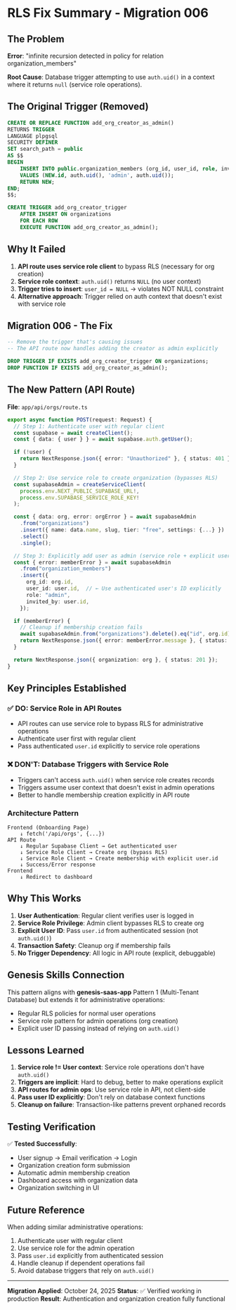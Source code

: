 # RLS Fix Summary - Migration 006

## The Problem

**Error**: "infinite recursion detected in policy for relation organization_members"

**Root Cause**: Database trigger attempting to use `auth.uid()` in a context where it returns `null` (service role operations).

## The Original Trigger (Removed)

```sql
CREATE OR REPLACE FUNCTION add_org_creator_as_admin()
RETURNS TRIGGER
LANGUAGE plpgsql
SECURITY DEFINER
SET search_path = public
AS $$
BEGIN
    INSERT INTO public.organization_members (org_id, user_id, role, invited_by)
    VALUES (NEW.id, auth.uid(), 'admin', auth.uid());
    RETURN NEW;
END;
$$;

CREATE TRIGGER add_org_creator_trigger
    AFTER INSERT ON organizations
    FOR EACH ROW
    EXECUTE FUNCTION add_org_creator_as_admin();
```

## Why It Failed

1. **API route uses service role client** to bypass RLS (necessary for org creation)
2. **Service role context**: `auth.uid()` returns `NULL` (no user context)
3. **Trigger tries to insert**: `user_id = NULL` → violates NOT NULL constraint
4. **Alternative approach**: Trigger relied on auth context that doesn't exist with service role

## Migration 006 - The Fix

```sql
-- Remove the trigger that's causing issues
-- The API route now handles adding the creator as admin explicitly

DROP TRIGGER IF EXISTS add_org_creator_trigger ON organizations;
DROP FUNCTION IF EXISTS add_org_creator_as_admin();
```

## The New Pattern (API Route)

**File**: `app/api/orgs/route.ts`

```typescript
export async function POST(request: Request) {
  // Step 1: Authenticate user with regular client
  const supabase = await createClient();
  const { data: { user } } = await supabase.auth.getUser();

  if (!user) {
    return NextResponse.json({ error: "Unauthorized" }, { status: 401 });
  }

  // Step 2: Use service role to create organization (bypasses RLS)
  const supabaseAdmin = createServiceClient(
    process.env.NEXT_PUBLIC_SUPABASE_URL!,
    process.env.SUPABASE_SERVICE_ROLE_KEY!
  );

  const { data: org, error: orgError } = await supabaseAdmin
    .from("organizations")
    .insert({ name: data.name, slug, tier: "free", settings: {...} })
    .select()
    .single();

  // Step 3: Explicitly add user as admin (service role + explicit user.id)
  const { error: memberError } = await supabaseAdmin
    .from("organization_members")
    .insert({
      org_id: org.id,
      user_id: user.id,  // ← Use authenticated user's ID explicitly
      role: "admin",
      invited_by: user.id,
    });

  if (memberError) {
    // Cleanup if membership creation fails
    await supabaseAdmin.from("organizations").delete().eq("id", org.id);
    return NextResponse.json({ error: memberError.message }, { status: 500 });
  }

  return NextResponse.json({ organization: org }, { status: 201 });
}
```

## Key Principles Established

### ✅ DO: Service Role in API Routes
- API routes can use service role to bypass RLS for administrative operations
- Authenticate user first with regular client
- Pass authenticated `user.id` explicitly to service role operations

### ❌ DON'T: Database Triggers with Service Role
- Triggers can't access `auth.uid()` when service role creates records
- Triggers assume user context that doesn't exist in admin operations
- Better to handle membership creation explicitly in API route

### Architecture Pattern

```
Frontend (Onboarding Page)
    ↓ fetch('/api/orgs', {...})
API Route
    ↓ Regular Supabase Client → Get authenticated user
    ↓ Service Role Client → Create org (bypass RLS)
    ↓ Service Role Client → Create membership with explicit user.id
    ↓ Success/Error response
Frontend
    ↓ Redirect to dashboard
```

## Why This Works

1. **User Authentication**: Regular client verifies user is logged in
2. **Service Role Privilege**: Admin client bypasses RLS to create org
3. **Explicit User ID**: Pass `user.id` from authenticated session (not `auth.uid()`)
4. **Transaction Safety**: Cleanup org if membership fails
5. **No Trigger Dependency**: All logic in API route (explicit, debuggable)

## Genesis Skills Connection

This pattern aligns with **genesis-saas-app** Pattern 1 (Multi-Tenant Database) but extends it for administrative operations:

- Regular RLS policies for normal user operations
- Service role pattern for admin operations (org creation)
- Explicit user ID passing instead of relying on `auth.uid()`

## Lessons Learned

1. **Service role != User context**: Service role operations don't have `auth.uid()`
2. **Triggers are implicit**: Hard to debug, better to make operations explicit
3. **API routes for admin ops**: Use service role in API, not client-side
4. **Pass user ID explicitly**: Don't rely on database context functions
5. **Cleanup on failure**: Transaction-like patterns prevent orphaned records

## Testing Verification

✅ **Tested Successfully**:
- User signup → Email verification → Login
- Organization creation form submission
- Automatic admin membership creation
- Dashboard access with organization data
- Organization switching in UI

## Future Reference

When adding similar administrative operations:
1. Authenticate user with regular client
2. Use service role for the admin operation
3. Pass `user.id` explicitly from authenticated session
4. Handle cleanup if dependent operations fail
5. Avoid database triggers that rely on `auth.uid()`

---

**Migration Applied**: October 24, 2025
**Status**: ✅ Verified working in production
**Result**: Authentication and organization creation fully functional
